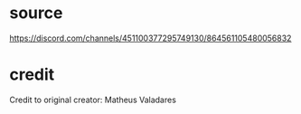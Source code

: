 # source

https://discord.com/channels/451100377295749130/864561105480056832

# credit

Credit to original creator: Matheus Valadares
